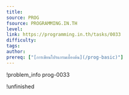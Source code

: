 ```yaml
---
title: 
source: PROG
fsource: PROGRAMMING.IN.TH
level:
link: https://programming.in.th/tasks/0033
difficulty: 
tags: 
author: 
prereq: ["[การเขียนโปรแกรมเบื้องต้น](/prog-basic)"]
---
```


!problem_info prog-0033

!unfinished
